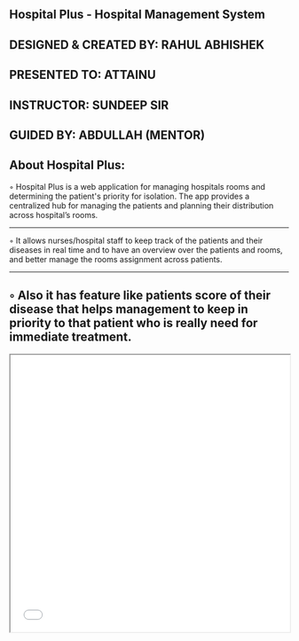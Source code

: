 Hospital Plus - Hospital Management System
-----------------------------------------------
DESIGNED & CREATED BY: RAHUL ABHISHEK
-----------------------------------------------
PRESENTED TO: ATTAINU
-----------------------------------------------
INSTRUCTOR: SUNDEEP SIR
-----------------------------------------------
GUIDED BY: ABDULLAH (MENTOR)
-----------------------------------------------

About Hospital Plus:
---------------------------------------------------------------------------------------------------------------
◦ Hospital Plus is a web application for managing hospitals rooms and determining the patient's priority for
isolation. The app provides a centralized hub for managing the patients and planning their distribution
across hospital’s rooms.

-----------------------------------------------
◦ It allows nurses/hospital staff to keep track of the patients and their diseases in real time and to have an
overview over the patients and rooms, and better manage the rooms assignment across patients.

-----------------------------------------------
◦ Also it has feature like patients score of their disease that helps management to keep in priority to that
patient who is really need for immediate treatment.
----------------------------------------------------------------------------------------------------------------
<iframe src="/Hospital-Plus(AttainU)/Hospital-Plus_Hospital-Management-System.pdf" width="100%" height="500px">

How To Install:
----------------------------------------------------------------------------------------------------------------
Live Web App: <a href="https://hospital-plus-2020.herokuapp.com/" target="_blank">https://hospital-plus-2020.herokuapp.com/</a> ( Username: attainu | Password: rahul123 )

1. Download the repository: git clone https://github.com/AttainU/Hospital-Management-System
2. Open the Terminal (Linux & MacOS) or PowerShell (Windows) and change directory to the project folder.
3. Type ‘npm install’ in the Terminal (PowerShell) and press Enter. All the dependencies would be installed.
4. Go back to the Terminal (PowerShell) and be sure that you are pointing inside the project folder. To open the application, type ‘node app.js’ and press Enter.
5. The application should be live on the local port 3000.
6. Type http://localhost:3000/ into a browser.
7. To login use the username: attainu and the password: rahul123
8. Now you should be inside the application.
------------------------------------------------------------------------------------------------------------------

How To Use:
------------------------------------------------------------------------------------------------------------------
◦ Dashboard:
-----------------------------------------------
◦ Data about patients and rooms is available here. The page is split into three tables.
◦ Double click on patient for update their disease or delete that patient.
◦ To Assign room, first click on available room then click on patient, now popup will appear, you need to confirm that.
◦ To clear the red warning sign you need to go on the patient’s personal page. To do that, you have to double click on his name. By clicking on the ‘Update button’ on the bottom of the page, the patient’s diagnosis in updated for the next 1 hours (consequently, the red warning sign disappears).


◦ Add Patient Page:
-----------------------------------------------
◦ You can add a new patient in the system with his personal details and his diseases. The application
automatically computes the score of the patient based on the entered diseases.

◦ System setting:
-----------------------------------------------
◦ The control center of the application. It allows users to manage the diseases & rooms of the Hospital and
create new accounts.